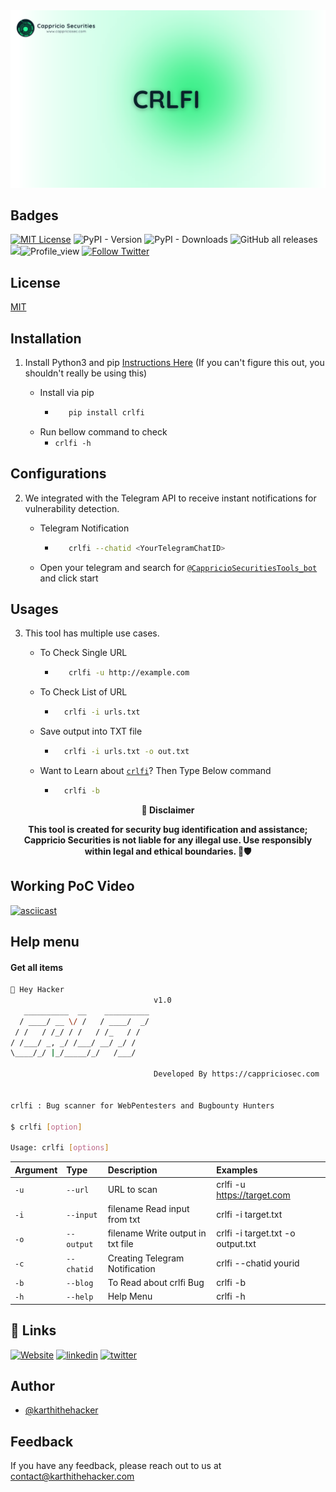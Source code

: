 
<div align="center">
  <img src="https://raw.githubusercontent.com/Cappricio-Securities/crlfi/main/image/CRLFI.png" alt="logo">
</div>


## Badges



[![MIT License](https://img.shields.io/badge/License-MIT-green.svg)](https://choosealicense.com/licenses/mit/)
![PyPI - Version](https://img.shields.io/pypi/v/crlfi)
![PyPI - Downloads](https://img.shields.io/pypi/dm/crlfi)
![GitHub all releases](https://img.shields.io/github/downloads/Cappricio-Securities/crlfi/total)
<a href="https://github.com/Cappricio-Securities/crlfi/releases/"><img src="https://img.shields.io/github/release/Cappricio-Securities/crlfi"></a>![Profile_view](https://komarev.com/ghpvc/?username=Cappricio-Securities&label=Profile%20views&color=0e75b6&style=flat)
[![Follow Twitter](https://img.shields.io/twitter/follow/cappricio_sec?style=social)](https://twitter.com/cappricio_sec)
<p align="center">

<p align="center">







## License

[MIT](https://choosealicense.com/licenses/mit/)



## Installation 

1. Install Python3 and pip [Instructions Here](https://www.python.org/downloads/) (If you can't figure this out, you shouldn't really be using this)

   - Install via pip
     - ```bash
          pip install crlfi
        ```
   - Run bellow command to check
     - `crlfi -h`

## Configurations 
2. We integrated with the Telegram API to receive instant notifications for vulnerability detection.
   
   - Telegram Notification
     - ```bash
          crlfi --chatid <YourTelegramChatID>
        ```
   - Open your telegram and search for [`@CappricioSecuritiesTools_bot`](https://web.telegram.org/k/#@CappricioSecuritiesTools_bot) and click start

## Usages 
3. This tool has multiple use cases.
   
   - To Check Single URL
     - ```bash
          crlfi -u http://example.com 
        ```
   - To Check List of URL 
      - ```bash
          crlfi -i urls.txt 
        ```
   - Save output into TXT file
      - ```bash
          crlfi -i urls.txt -o out.txt
        ```
   - Want to Learn about [`crlfi`](https://blogs.cappriciosec.com/blog/138/Cappricio%20Securities%20Discovers%20CRLF%20Injection%20Vulnerability%20in%20Popular%20Website,%20Responsible%20Disclosure%20Earns%20Bounty)? Then Type Below command
      - ```bash
          crlfi -b
        ```
     
<p align="center">
  <b>🚨 Disclaimer</b>
  
</p>
<p align="center">
<b>This tool is created for security bug identification and assistance; Cappricio Securities is not liable for any illegal use. 
  Use responsibly within legal and ethical boundaries. 🔐🛡️</b></p>


## Working PoC Video

[![asciicast](https://blogs.cappriciosec.com/uploaders/Screenshot%202024-04-23%20at%203.45.51%20PM.png)](https://asciinema.org/a/aqBLIxq5XfyWH7hiHPNouCcKZ)




## Help menu

#### Get all items

```bash
👋 Hey Hacker
                                v1.0
   __________  __    __________
  / ____/ __ \/ /   / ____/  _/
 / /   / /_/ / /   / /_   / /
/ /___/ _, _/ /___/ __/ _/ /
\____/_/ |_/_____/_/   /___/

                                Developed By https://cappriciosec.com


crlfi : Bug scanner for WebPentesters and Bugbounty Hunters 

$ crlfi [option]

Usage: crlfi [options]
```


| Argument | Type     | Description                | Examples |
| :-------- | :------- | :------------------------- | :------------------------- |
| `-u` | `--url` | URL to scan | crlfi -u https://target.com |
| `-i` | `--input` | filename Read input from txt  | crlfi -i target.txt | 
| `-o` | `--output` | filename Write output in txt file | crlfi -i target.txt -o output.txt |
| `-c` | `--chatid` | Creating Telegram Notification | crlfi --chatid yourid |
| `-b` | `--blog` | To Read about crlfi Bug | crlfi -b |
| `-h` | `--help` | Help Menu | crlfi -h |



## 🔗 Links
[![Website](https://img.shields.io/badge/my_portfolio-000?style=for-the-badge&logo=ko-fi&logoColor=white)](https://cappriciosec.com/)
[![linkedin](https://img.shields.io/badge/linkedin-0A66C2?style=for-the-badge&logo=linkedin&logoColor=white)](https://www.linkedin.com/in/karthikeyan--v/)
[![twitter](https://img.shields.io/badge/twitter-1DA1F2?style=for-the-badge&logo=twitter&logoColor=white)](https://twitter.com/karthithehacker)



## Author

- [@karthithehacker](https://github.com/karthi-the-hacker/)



## Feedback

If you have any feedback, please reach out to us at contact@karthithehacker.com
